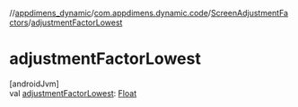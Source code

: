 //[appdimens_dynamic](../../../index.md)/[com.appdimens.dynamic.code](../index.md)/[ScreenAdjustmentFactors](index.md)/[adjustmentFactorLowest](adjustment-factor-lowest.md)

# adjustmentFactorLowest

[androidJvm]\
val [adjustmentFactorLowest](adjustment-factor-lowest.md): [Float](https://kotlinlang.org/api/core/kotlin-stdlib/kotlin/-float/index.html)